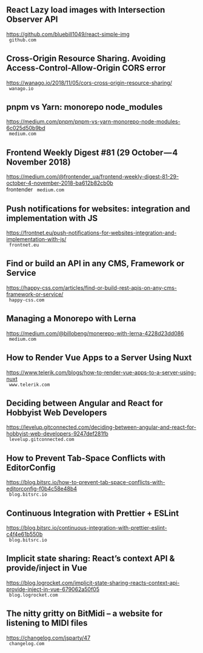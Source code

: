 ## React Lazy load images with Intersection Observer API  
https://github.com/bluebill1049/react-simple-img  
 ` github.com`
  

## Cross-Origin Resource Sharing. Avoiding Access-Control-Allow-Origin CORS error  
https://wanago.io/2018/11/05/cors-cross-origin-resource-sharing/  
 ` wanago.io`
  

## pnpm vs Yarn: monorepo node_modules  
https://medium.com/pnpm/pnpm-vs-yarn-monorepo-node-modules-6c025d50b9bd  
 ` medium.com`
  

## Frontend Weekly Digest #81 (29 October — 4 November 2018)  
https://medium.com/@frontender_ua/frontend-weekly-digest-81-29-october-4-november-2018-ba612b82cb0b  
frontender ` medium.com`
  

## Push notifications for websites: integration and implementation with JS  
https://frontnet.eu/push-notifications-for-websites-integration-and-implementation-with-js/  
 ` frontnet.eu`
  

## Find or build an API in any CMS, Framework or Service  
https://happy-css.com/articles/find-or-build-rest-apis-on-any-cms-framework-or-service/  
 ` happy-css.com`
  

## Managing a Monorepo with Lerna  
https://medium.com/@billobeng/monerepo-with-lerna-4228d23dd086  
 ` medium.com`
  

## How to Render Vue Apps to a Server Using Nuxt  
https://www.telerik.com/blogs/how-to-render-vue-apps-to-a-server-using-nuxt  
 ` www.telerik.com`
  

## Deciding between Angular and React for Hobbyist Web Developers  
https://levelup.gitconnected.com/deciding-between-angular-and-react-for-hobbyist-web-developers-9247def281fb  
 ` levelup.gitconnected.com`
  

## How to Prevent Tab-Space Conflicts with EditorConfig  
https://blog.bitsrc.io/how-to-prevent-tab-space-conflicts-with-editorconfig-f0b4c58e48b4  
 ` blog.bitsrc.io`
  

## Continuous Integration with Prettier + ESLint  
https://blog.bitsrc.io/continuous-integration-with-prettier-eslint-c4f4e61b550b  
 ` blog.bitsrc.io`
  

## Implicit state sharing: React’s context API & provide/inject in Vue  
https://blog.logrocket.com/implicit-state-sharing-reacts-context-api-provide-inject-in-vue-679062a50f05  
 ` blog.logrocket.com`
  

## The nitty gritty on BitMidi – a website for listening to MIDI files  
https://changelog.com/jsparty/47  
 ` changelog.com`
  

